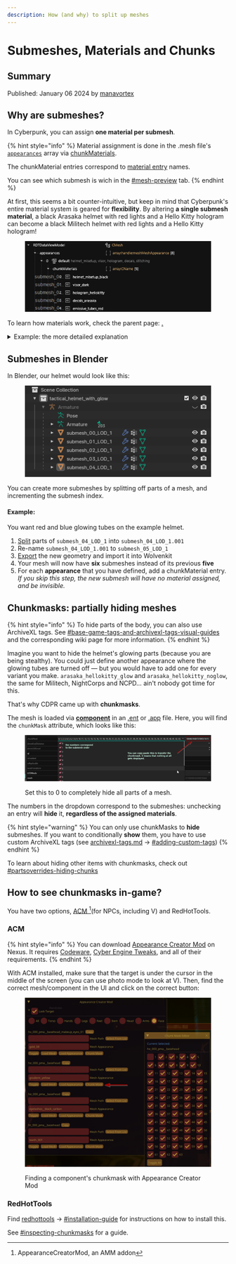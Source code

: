 ```yaml
---
description: How (and why) to split up meshes
---
```


# Submeshes, Materials and Chunks

## Summary

Published: January 06 2024 by [manavortex](https://app.gitbook.com/u/NfZBoxGegfUqB33J9HXuCs6PVaC3 "mention")

## Why are submeshes?

In Cyberpunk, you can assign **one material per submesh**.&#x20;

{% hint style="info" %}
Material assignment is done in the .mesh file's [`appearances`](./#step-1-appearances) array via [chunkMaterials](./#chunkmaterials).&#x20;

The chunkMaterial entries correspond to [material entry](./#material-entry) names.

You can see which submesh is wich in the [#mesh-preview](./#mesh-preview "mention") tab.
{% endhint %}

At first, this seems a bit counter-intuitive, but keep in mind that Cyberpunk's entire material system is geared for **flexibility**. By altering **a single submesh material**, a black Arasaka helmet with red lights and a Hello Kitty hologram can become a black Militech helmet with red lights and a Hello Kitty hologram!

<figure><img src="../../../.gitbook/assets/chunkmasks_chunkmaterials.png" alt=""><figcaption></figcaption></figure>

To learn how materials work, check the parent page: [.](./ "mention")

<details>

<summary>Example: the more detailed explanation</summary>

Our fictional helmet appearance uses the materials `helmet_mlsetup_black`, `visor_dark`, `hologram_hellokitty`, `decals_arasaka` and `emissive_tubes_red`. There are at least three more materials / variants defined for every possible slot, but the default appearance is a black helmet with red lights, Arasaka decals, and a Hello Kitty face projected on its black visor. Or in short: major-league professional tactical gear.

**Submesh 0** is the main body of the helmet. It uses a multilayered material (something incredibly cool and tech-y, no doubt). The default helmet is black, but by re-using the same [.mlmask](../../materials/multilayered/#what-is-the-mlmask), different colour schemes can easily be created with different [.mlsetup](../../materials/multilayered/#what-is-the-mlsetup)s.

**Submesh 1** is the visor. It uses a glass shader. There's also a transparent version, but this appearance isn't using it.

**Submesh 2** is a decal — a hologram projected on the visor. This one uses hello\_kitty. Alternative appearances use Venom and Pacman. (Or whatever else you can dream of)

**Submesh 3** are the regular decals - for this appearance, Arasaka style.&#x20;

**Submesh 4** are emissive tubes — they come in red, white, and blue.

</details>

## Submeshes in Blender

In Blender, our helmet would look like this:

<figure><img src="../../../.gitbook/assets/chunkmasks_the_model_in_blender.png" alt=""><figcaption></figcaption></figure>

You can create more submeshes by splitting off parts of a mesh, and incrementing the submesh index.&#x20;

#### Example:

You want red and blue glowing tubes on the example helmet.

1. [Split](../../../modding-guides/textures-and-luts/textured-items-and-cyberpunk-materials.md#splitting-off-submeshes-mildly-advanced) parts of `submesh_04_LOD_1` into `submesh_04_LOD_1.001`
2. Re-name `submesh_04_LOD_1.001` to `submesh_05_LOD_1`
3. [Export](../../modding-tools/wolvenkit-blender-io-suite/wkit-blender-plugin-import-export.md#exporting-from-blender) the new geometry and import it into Wolvenkit
4. Your mesh will now have **six** submeshes instead of its previous **five**
5. For each **appearance** that you have defined, add a chunkMaterial entry. \
   _If you skip this step, the new submesh will have no material assigned, and be invisible._

## Chunkmasks: partially hiding meshes

{% hint style="info" %}
To hide parts of the body, you can also use ArchiveXL tags. See [#base-game-tags-and-archivexl-tags-visual-guides](../../../for-mod-creators/core-mods-explained/archivexl/archivexl-tags.md#base-game-tags-and-archivexl-tags-visual-guides "mention") and the corresponding wiki page for more information.
{% endhint %}

Imagine you want to hide the helmet's glowing parts (because you are being stealthy). You could just define another appearance where the glowing tubes are turned off — but you would have to add one for every variant you make. `arasaka_hellokitty_glow` and `arasaka_hellokitty_noglow`, the same for Militech, NightCorps and NCPD… ain't nobody got time for this.

That's why CDPR came up with **chunkmasks**.

The mesh is loaded via [**component**](../components/) in an [.ent](../entity-.ent-files/#mesh-component-entity-simple-entity) or [.app](../appearance-.app-files/#components) file. Here, you will find the `chunkMask` attribute, which looks like this:

<figure><img src="../../../.gitbook/assets/chunkmask.png" alt=""><figcaption><p>Set this to 0 to completely hide all parts of a mesh.</p></figcaption></figure>

The numbers in the dropdown correspond to the submeshes: unchecking an entry will **hide** it, **regardless of the assigned materials**.

{% hint style="warning" %}
You can only use chunkMasks to **hide** submeshes. If you want to conditionally **show** them, you have to use custom ArchiveXL tags (see [archivexl-tags.md](../../../for-mod-creators/core-mods-explained/archivexl/archivexl-tags.md "mention") -> [#adding-custom-tags](../../../for-mod-creators/core-mods-explained/archivexl/archivexl-tags.md#adding-custom-tags "mention"))
{% endhint %}

To learn about hiding other items with chunkmasks, check out [#partsoverrides-hiding-chunks](../../../modding-guides/items-equipment/influencing-other-items.md#partsoverrides-hiding-chunks "mention")

## How to see chunkmasks in-game?

You have two options, [ACM ](#user-content-fn-1)[^1]\(for NPCs, including V) and RedHotTools.

### ACM

{% hint style="info" %}
You can download [Appearance Creator Mod](https://www.nexusmods.com/cyberpunk2077/mods/10795) on Nexus. It requires [Codeware](https://www.nexusmods.com/cyberpunk2077/mods/7780), [Cyber Engine Tweaks](https://www.nexusmods.com/cyberpunk2077/mods/107), and all of their requirements.
{% endhint %}

With ACM installed, make sure that the target is under the cursor in the middle of the screen (you can use photo mode to look at V). Then, find the correct mesh/component in the UI and click on the correct button:

<figure><img src="../../../.gitbook/assets/appearance_creator_mod.png" alt=""><figcaption><p>Finding a component's chunkmask with Appearance Creator Mod</p></figcaption></figure>

### RedHotTools

Find [redhottools](../../modding-tools/redhottools/ "mention") -> [#installation-guide](../../modding-tools/redhottools/#installation-guide "mention") for instructions on how to install this.&#x20;

See [#inspecting-chunkmasks](../../modding-tools/redhottools/#inspecting-chunkmasks "mention") for a guide.

[^1]: AppearanceCreatorMod, an AMM addon
